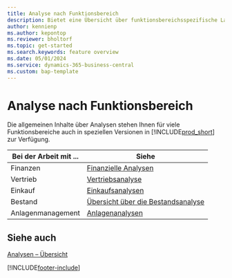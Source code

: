 ```yaml
---
title: Analyse nach Funktionsbereich
description: Bietet eine Übersicht über funktionsbereichsspezifische Landing Pages für Analysen in Business Central.
author: kennienp
ms.author: kepontop
ms.reviewer: bholtorf
ms.topic: get-started
ms.search.keywords: feature overview
ms.date: 05/01/2024
ms.service: dynamics-365-business-central
ms.custom: bap-template
---
```


# Analyse nach Funktionsbereich

Die allgemeinen Inhalte über Analysen stehen Ihnen für viele Funktionsbereiche auch in speziellen Versionen in [!INCLUDE[prod_short](includes/prod_short.md)] zur Verfügung. 

| Bei der Arbeit mit ... | Siehe |
| --- | --- |
| Finanzen | [Finanzielle Analysen](bi.md) |
| Vertrieb | [Vertriebsanalyse](sales-analytics-overview.md) |
| Einkauf | [Einkaufsanalysen](purchasing-analytics-overview.md) |
| Bestand | [Übersicht über die Bestandsanalyse](inventory-analytics-overview.md) |
| Anlagenmanagement | [Anlagenanalysen](fa-analytics-overview.md) |


## Siehe auch 

[Analysen – Übersicht](reports-bi-reporting.md)  

[!INCLUDE[footer-include](includes/footer-banner.md)]

